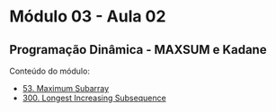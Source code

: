 # Módulo 03 - Aula 02
## Programação Dinâmica - MAXSUM e Kadane

Conteúdo do módulo:
- [53. Maximum Subarray](https://leetcode.com/problems/maximum-subarray/solutions/6271199/kadane-algorithm-by-fernamn-azj1/)
- [300. Longest Increasing Subsequence](https://leetcode.com/problems/longest-increasing-subsequence/solutions/6275520/three-ways-of-solving-it-by-fernamn-3eky/)
